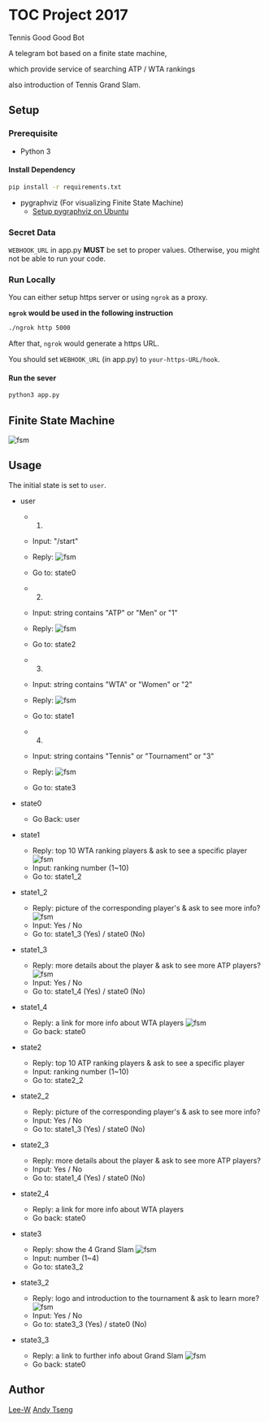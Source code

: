 # TOC Project 2017

Tennis Good Good Bot

A telegram bot based on a finite state machine,

which provide service of searching ATP / WTA rankings

also introduction of Tennis Grand Slam.

## Setup

### Prerequisite
* Python 3

#### Install Dependency
```sh
pip install -r requirements.txt
```

* pygraphviz (For visualizing Finite State Machine)
    * [Setup pygraphviz on Ubuntu](http://www.jianshu.com/p/a3da7ecc5303)

### Secret Data

`WEBHOOK_URL` in app.py **MUST** be set to proper values.
Otherwise, you might not be able to run your code.

### Run Locally
You can either setup https server or using `ngrok` as a proxy.

**`ngrok` would be used in the following instruction**

```sh
./ngrok http 5000
```

After that, `ngrok` would generate a https URL.

You should set `WEBHOOK_URL` (in app.py) to `your-https-URL/hook`.

#### Run the sever

```sh
python3 app.py
```

## Finite State Machine
![fsm](./img/show-fsm.png)

## Usage
The initial state is set to `user`.

* user
    * 1.
	* Input: "/start"
    * Reply: 
        ![fsm](./img/readme1.jpg)
    * Go to: state0

    * 2.
    * Input: string contains "ATP" or "Men" or "1"
    * Reply:
        ![fsm](./img/readme3.jpg)
    * Go to: state2
    
    * 3.
    * Input: string contains "WTA" or "Women" or "2"
    * Reply:
        ![fsm](./img/readme2.jpg)
    * Go to: state1
    
    * 4.
    * Input: string contains "Tennis" or "Tournament" or "3"
    * Reply:
        ![fsm](./img/readme4.jpg)
    * Go to: state3
    

* state0
    * Go Back: user

* state1
    * Reply: top 10 WTA ranking players & ask to see a specific player
        ![fsm](./img/readme5.jpg)
    * Input: ranking number (1~10)    
    * Go to: state1_2

* state1_2
    * Reply: picture of the corresponding player's & ask to see more info?
        ![fsm](./img/readme6.jpg)
    * Input: Yes / No
    * Go to: state1_3 (Yes) / state0 (No)

* state1_3
    * Reply: more details about the player & ask to see more ATP players?
        ![fsm](./img/readme7.jpg)
    * Input: Yes / No
    * Go to: state1_4 (Yes) / state0 (No)

* state1_4
    * Reply: a link for more info about WTA players
        ![fsm](./img/readme8.jpg)
    * Go back: state0

* state2
    * Reply: top 10 ATP ranking players & ask to see a specific player
    * Input: ranking number (1~10)    
    * Go to: state2_2

* state2_2
    * Reply: picture of the corresponding player's & ask to see more info?
    * Input: Yes / No
    * Go to: state1_3 (Yes) / state0 (No)

* state2_3
    * Reply: more details about the player & ask to see more ATP players?
    * Input: Yes / No
    * Go to: state1_4 (Yes) / state0 (No)

* state2_4
    * Reply: a link for more info about WTA players
    * Go back: state0

* state3
    * Reply: show the 4 Grand Slam
        ![fsm](./img/readme9.jpg)
    * Input: number (1~4)    
    * Go to: state3_2

* state3_2
    * Reply: logo and introduction to the tournament & ask to learn more?
        ![fsm](./img/readme10.jpg)
    * Input: Yes / No
    * Go to: state3_3 (Yes) / state0 (No)

* state3_3
    * Reply: a link to further info about Grand Slam
        ![fsm](./img/readme11.jpg)
    * Go back: state0

## Author
[Lee-W](https://github.com/Lee-W)
[Andy Tseng](https://github.com/a0952866367)
